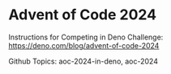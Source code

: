 # Advent of Code 2024

Instructions for Competing in Deno Challenge: https://deno.com/blog/advent-of-code-2024

Github Topics: aoc-2024-in-deno, aoc-2024
